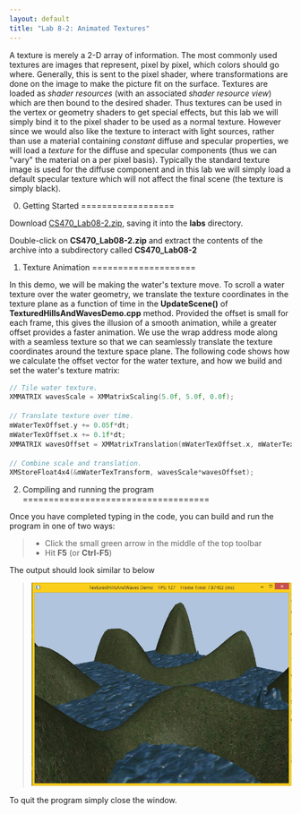 ```yaml
---
layout: default
title: "Lab 8-2: Animated Textures"
---
```


A texture is merely a 2-D array of information. The most commonly used textures are images that represent, pixel by pixel, which colors should go where. Generally, this is sent to the pixel shader, where transformations are done on the image to make the picture fit on the surface. Textures are loaded as *shader resources* (with an associated *shader resource view*) which are then bound to the desired shader. Thus textures can be used in the vertex or geometry shaders to get special effects, but this lab we will simply bind it to the pixel shader to be used as a normal texture. However since we would also like the texture to interact with light sources, rather than use a material containing *constant* diffuse and specular properties, we will load a *texture* for the diffuse and specular components (thus we can "vary" the material on a per pixel basis). Typically the standard texture image is used for the diffuse component and in this lab we will simply load a default specular texture which will not affect the final scene (the texture is simply black).

0. Getting Started
==================

Download [CS470\_Lab08-2.zip](src/CS470_Lab08-2.zip), saving it into the **labs** directory.

Double-click on **CS470\_Lab08-2.zip** and extract the contents of the archive into a subdirectory called **CS470\_Lab08-2**

1. Texture Animation
====================

In this demo, we will be making the water's texture move. To scroll a water texture over the water geometry, we translate the texture coordinates in the texture plane as a function of time in the **UpdateScene()** of **TexturedHillsAndWavesDemo.cpp** method. Provided the offset is small for each frame, this gives the illusion of a smooth animation, while a greater offset provides a faster animation. We use the wrap address mode along with a seamless texture so that we can seamlessly translate the texture coordinates around the texture space plane. The following code shows how we calculate the offset vector for the water texture, and how we build and set the water's texture matrix:

```cpp
// Tile water texture.
XMMATRIX wavesScale = XMMatrixScaling(5.0f, 5.0f, 0.0f);

// Translate texture over time.
mWaterTexOffset.y += 0.05f*dt;
mWaterTexOffset.x += 0.1f*dt;
XMMATRIX wavesOffset = XMMatrixTranslation(mWaterTexOffset.x, mWaterTexOffset.y, 0.0f);

// Combine scale and translation.
XMStoreFloat4x4(&mWaterTexTransform, wavesScale*wavesOffset);
```

2. Compiling and running the program
====================================

Once you have completed typing in the code, you can build and run the program in one of two ways:

> -   Click the small green arrow in the middle of the top toolbar
> -   Hit **F5** (or **Ctrl-F5**)

The output should look similar to below

> ![image](images/lab08/WaterDemo.png)

To quit the program simply close the window.
